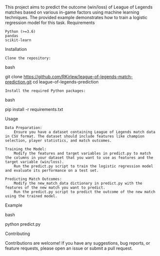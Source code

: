 This project aims to predict the outcome (win/loss) of League of Legends matches based on various in-game factors using machine learning techniques. The provided example demonstrates how to train a logistic regression model for this task.
Requirements

    Python (>=3.6)
    pandas
    scikit-learn

Installation

    Clone the repository:

bash

git clone https://github.com/RKirlew/league-of-legends-match-prediction.git
cd league-of-legends-prediction

    Install the required Python packages:

bash

pip install -r requirements.txt

Usage

    Data Preparation:
        Ensure you have a dataset containing League of Legends match data in CSV format. The dataset should include features like champion selection, player statistics, and match outcomes.

    Training the Model:
        Modify the features and target variables in predict.py to match the columns in your dataset that you want to use as features and the target variable (win/loss).
        Run the predict.py script to train the logistic regression model and evaluate its performance on a test set.

    Predicting Match Outcomes:
        Modify the new_match_data dictionary in predict.py with the features of the new match you want to predict.
        Run the predict.py script to predict the outcome of the new match using the trained model.

Example

bash

python predict.py

Contributing

Contributions are welcome! If you have any suggestions, bug reports, or feature requests, please open an issue or submit a pull request.
